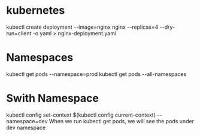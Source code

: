# kubernetes
kubectl create deployment --image=nginx nginx --replicas=4 --dry-run=client -o yaml > nginx-deployment.yaml

# Namespaces
kubectl get pods --namespace=prod
kubectl get pods --all-namespaces
# Swith Namespace
kubectl config set-context $(kubectl config current-context) --namespace=dev
When we run kubectl get pods, we will see the pods under dev namespace